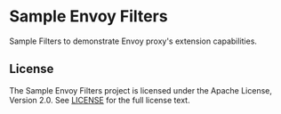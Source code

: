 # Sample Envoy Filters

Sample Filters to demonstrate Envoy proxy's extension capabilities.

## License

The Sample Envoy Filters project is licensed under the Apache License,
Version 2.0. See [LICENSE](LICENSE) for the full license text.
